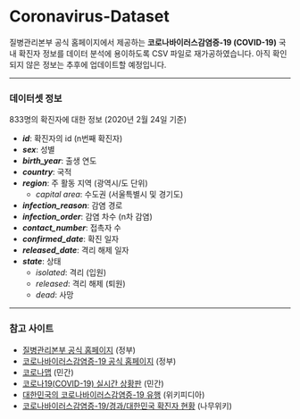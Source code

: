 # Coronavirus-Dataset
질병관리본부 공식 홈페이지에서 제공하는 **코로나바이러스감염증-19 (COVID-19)** 국내 확진자 정보를 데이터 분석에 용이하도록 CSV 파일로 재가공하였습니다.
아직 확인되지 않은 정보는 추후에 업데이트할 예정입니다.

***

### 데이터셋 정보
833명의 확진자에 대한 정보 (2020년 2월 24일 기준)
- ***id***: 확진자의 id (n번째 확진자) 
- ***sex***: 성별
- ***birth_year***: 출생 연도
- ***country***: 국적
- ***region***: 주 활동 지역 (광역시/도 단위)
  - *capital area*: 수도권 (서울특별시 및 경기도)
- ***infection_reason***: 감염 경로
- ***infection_order***: 감염 차수 (n차 감염)
- ***contact_number***: 접촉자 수
- ***confirmed_date***: 확진 일자
- ***released_date***: 격리 해제 일자
- ***state***: 상태
  - *isolated*: 격리 (입원)
  - *released*: 격리 해제 (퇴원)
  - *dead*: 사망

***

### 참고 사이트
- [질병관리본부 공식 홈페이지](http://www.cdc.go.kr/) (정부)
- [코로나바이러스감염증-19 공식 홈페이지](http://ncov.mohw.go.kr/) (정부) 
- [코로나맵](https://coronamap.site/) (민간)
- [코로나19(COVID-19) 실시간 상황판](https://wuhanvirus.kr/) (민간)
- [대한민국의 코로나바이러스감염증-19 유행](https://ko.wikipedia.org/wiki/%EB%8C%80%ED%95%9C%EB%AF%BC%EA%B5%AD%EC%9D%98_%EC%BD%94%EB%A1%9C%EB%82%98%EB%B0%94%EC%9D%B4%EB%9F%AC%EC%8A%A4%EA%B0%90%EC%97%BC%EC%A6%9D-19_%EC%9C%A0%ED%96%89) (위키피디아)
- [코로나바이러스감염증-19/경과/대한민국 확진자 현황](https://namu.wiki/w/%EC%BD%94%EB%A1%9C%EB%82%98%EB%B0%94%EC%9D%B4%EB%9F%AC%EC%8A%A4%EA%B0%90%EC%97%BC%EC%A6%9D-19/%EA%B2%BD%EA%B3%BC/%EB%8C%80%ED%95%9C%EB%AF%BC%EA%B5%AD%20%ED%99%95%EC%A7%84%EC%9E%90%20%ED%98%84%ED%99%A9) (나무위키)
